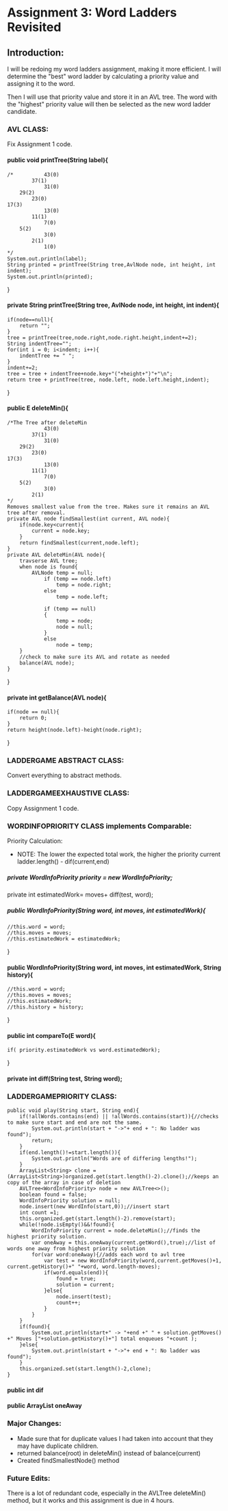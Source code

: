 # Assignment 3: Word Ladders Revisited

## Introduction:

I will be redoing my word ladders assignment, making it more efficient. I will determine the "best" word ladder by 
calculating a priority value and assigning it to the word.

Then I will use that priority value and store it in an AVL tree. The word with the "highest" priority value will then be 
selected as the new word ladder candidate.

### AVL CLASS:

Fix Assignment 1 code.
#### public void printTree(String label){
    /*          43(0)
            37(1)
                31(0)
        29(2)
            23(0)
    17(3)
                13(0)
            11(1)
                7(0)
        5(2)
                3(0)
            2(1)
                1(0)
    */
    System.out.println(label);
    String printed = printTree(String tree,AvlNode node, int height, int indent);
    System.out.println(printed);
}
#### private String printTree(String tree, AvlNode node, int height, int indent){
    if(node==null){
        return "";
    }
    tree = printTree(tree,node.right,node.right.height,indent+=2);
    String indentTree="";
    for(int i = 0; i<indent; i++){
        indentTree += " ";
    }
    indent+=2;
    tree = tree + indentTree+node.key+"("+height+")"+"\n";
    return tree + printTree(tree, node.left, node.left.height,indent);

}
#### public E deleteMin(){
    /*The Tree after deleteMin
                43(0)
            37(1)
                31(0)
        29(2)
            23(0)
    17(3)
                13(0)
            11(1)
                7(0)
        5(2)
                3(0)
            2(1)
    */
    Removes smallest value from the tree. Makes sure it remains an AVL tree after removal.
    private AVL node findSmallest(int current, AVL node){
        if(node.key<current){
            current = node.key;
        }
        return findSmallest(current,node.left);
    }
    private AVL deleteMin(AVL node){
        travserse AVL tree;
        when node is found{
            AVLNode temp = null;
				if (temp == node.left)
					temp = node.right;
				else
					temp = node.left;

				if (temp == null)
				{
					temp = node;
					node = null;
				}
				else 
					node = temp;
        }
        //check to make sure its AVL and rotate as needed
        balance(AVL node);
    }
}
#### private int getBalance(AVL node){
    if(node == null){
        return 0;
    }
    return height(node.left)-height(node.right);
}

### LADDERGAME ABSTRACT CLASS:
Convert everything to abstract methods.

### LADDERGAMEEXHAUSTIVE CLASS:

Copy Assignment 1 code.
### WORDINFOPRIORITY CLASS implements Comparable:
Priority Calculation:
* NOTE: The lower the expected total work, the higher the priority
current ladder.length() - dif(current,end)

##### private WordInfoPriority priority = new WordInfoPriority;
private int estimatedWork= moves+ diff(test, word);
##### public WordInfoPriority(String word, int moves, int estimatedWork){
    //this.word = word;
    //this.moves = moves;
    //this.estimatedWork = estimatedWork;
}
#### public WordInfoPriority(String word, int moves, int estimatedWork, String history){
    //this.word = word;
    //this.moves = moves;
    //this.estimatedWork;
    //this.history = history;
}
#### public int compareTo(E word){
    if( priority.estimatedWork vs word.estimatedWork);
}
#### private int diff(String test, String word);
### LADDERGAMEPRIORITY CLASS:
    public void play(String start, String end){
        if(!allWords.contains(end) || !allWords.contains(start)){//checks to make sure start and end are not the same.
            System.out.println(start + "->"+ end + ": No ladder was found");
            return;
        }
        if(end.length()!=start.length()){
            System.out.println("Words are of differing lengths!");
        }
        ArrayList<String> clone = (ArrayList<String>)organized.get(start.length()-2).clone();//keeps an copy of the array in case of deletion
        AVLTree<WordInfoPriority> node = new AVLTree<>();
        boolean found = false;
        WordInfoPriority solution = null;
        node.insert(new WordInfo(start,0));//insert start
        int count =1;
        this.organized.get(start.length()-2).remove(start);
        while(!node.isEmpty()&&!found){
            WordInfoPriority current = node.deleteMin();//finds the highest priority solution.
            var oneAway = this.oneAway(current.getWord(),true);//list of words one away from highest priority solution
            for(var word:oneAway){//adds each word to avl tree
                var test = new WordInfoPriority(word,current.getMoves()+1, current.getHistory()+" "+word, word.length-moves);
                if(word.equals(end)){
                    found = true;
                    solution = current;
                }else{
                    node.insert(test);
                    count++;
                }
            }
        }
        if(found){
            System.out.println(start+" -> "+end +" " + solution.getMoves() +" Moves ["+solution.getHistory()+"] total enqueues "+count );
        }else{
            System.out.println(start + "->"+ end + ": No ladder was found");
        }
        this.organized.set(start.length()-2,clone);
    }
#### public int dif
#### public ArrayList oneAway

### Major Changes:
* Made sure that for duplicate values I had taken into account that they may have duplicate children.
* returned balance(root) in deleteMin() instead of balance(current)
* Created findSmallestNode() method

### Future Edits:
There is a lot of redundant code, especially in the AVLTree deleteMin() method, but it works and this assignment is due in
4 hours.